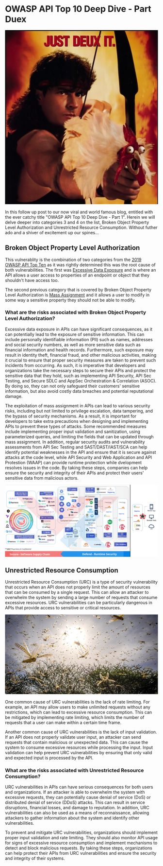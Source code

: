 # **OWASP API Top 10 Deep Dive - Part Duex**

![Just Duex It!](/images/just-duex-it.jpg)

In this follow up post to our now viral and world famous blog, entitled with the ever catchy title "OWASP API Top 10 Deep Dive - Part 1". Herein we will delve deeper into categories 3 and 4 on the list, Broken Object Property Level Authorization and Unrestricted Resource Consumption. Without futher ado and a shiver of excitement up our spines...

## **Broken Object Property Level Authorization**

This vulnerablity is the combination of two categories from the [2019 OWASP API Top Ten](https://owasp.org/API-Security/editions/2019/en/0x00-header/) as it was rightly determined this was the root cause of both vulnerabilities. The first was [Excessive Data Exposure](https://owasp.org/API-Security/editions/2019/en/0xa3-excessive-data-exposure/) and is where an API allows a user access to properties of an endpoint or object that they shouldn't have access too. 

The second previous category that is covered by Broken Object Property Level Authorization is [Mass Assignment](https://owasp.org/API-Security/editions/2019/en/0xa6-mass-assignment/) and it allows a user to modify in some way a sensitive property they should not be able to modify. 

### **What are the risks associated with Broken Object Property Level Authorization?**

Excessive data exposure in APIs can have significant consequences, as it can potentially lead to the exposure of sensitive information. This can include personally identifiable information (PII) such as names, addresses and social security numbers, as well as more sensitive data such as financial information and health records. Furthermore, such exposure may result in identity theft, financial fraud, and other malicious activities, making it crucial to ensure that proper security measures are taken to prevent such incidents from occurring. As such, it is imperative that developers and organizations take the necessary steps to secure their APIs and protect the sensitive data that they hold, such as implementing API Security, API Sec Testing, and Secure SDLC and AppSec Orchestration & Correlation (ASOC). By doing so, they can not only safeguard their customers' sensitive information, but also avoid costly data breaches and potential reputational damage.

The exploitation of mass assignment in APIs can lead to various security risks, including but not limited to privilege escalation, data tampering, and the bypass of security mechanisms. As a result, it is important for developers to take extra precautions when designing and implementing APIs to prevent these types of attacks. Some recommended measures include implementing proper input validation and sanitization, using parameterized queries, and limiting the fields that can be updated through mass assignment. In addition, regular security audits and vulnerability assessments from API Sec Testing and SAST/DAST/IAST/SCA can help identify potential weaknesses in the API and ensure that it is secure against attacks at the code level, while API Security and Web Application and API Protestion (WAAP) can provide runtime protection while dvelopment resolves issues in the code. By taking these steps, companies can help ensure the security and integrity of their APIs and protect their users' sensitive data from malicious actors.

![Secure/Defend](/images/secure-defend.jpg)

## **Unrestricted Resource Consumption**

Unrestricted Resource Consumption (URC) is a type of security vulnerability that occurs when an API does not properly limit the amount of resources that can be consumed by a single request. This can allow an attacker to overwhelm the system by sending a large number of requests that consume excessive resources. URC vulnerabilities can be particularly dangerous in APIs that provide access to sensitive or critical resources.

![Swarm Credit: FAO/Sven Torfinn](/images/swarm.jpg)

One common cause of URC vulnerabilities is the lack of rate limiting. For example, an API may allow users to make unlimited requests without any restrictions, which can lead to excessive resource consumption. This can be mitigated by implementing rate limiting, which limits the number of requests that a user can make within a certain time frame.

Another common cause of URC vulnerabilities is the lack of input validation. If an API does not properly validate user input, an attacker can send requests that contain malicious or unexpected data. This can cause the system to consume excessive resources while processing the input. Input validation can help prevent URC vulnerabilities by ensuring that only valid and expected input is processed by the API.

### **What are the risks associated with Unrestricted Resource Consumption?**

URC vulnerabilities in APIs can have serious consequences for both users and organizations. If an attacker is able to overwhelm the system with excessive requests, they can potentially cause denial of service (DoS) or distributed denial of service (DDoS) attacks. This can result in service disruptions, financial losses, and damage to reputation. In addition, URC vulnerabilities can also be used as a means of reconnaissance, allowing attackers to gather information about the system and identify other vulnerabilities.

To prevent and mitigate URC vulnerabilities, organizations should implement proper input validation and rate limiting. They should also monitor API usage for signs of excessive resource consumption and implement mechanisms to detect and block malicious requests. By taking these steps, organizations can help protect their APIs from URC vulnerabilities and ensure the security and integrity of their systems.